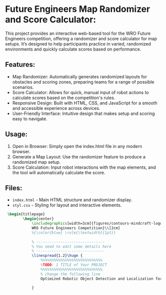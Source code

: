 # Future Engineers Map Randomizer and Score Calculator:

This project provides an interactive web-based tool for the WRO Future Engineers competition, offering a randomizer and score calculator for map setups. It’s designed to help participants practice in varied, randomized environments and quickly calculate scores based on performance.

## Features:
- Map Randomizer: Automatically generates randomized layouts for obstacles and scoring zones, preparing teams for a range of possible scenarios.
- Score Calculator: Allows for quick, manual input of robot actions to calculate scores based on the competition's rules.
- Responsive Design: Built with HTML, CSS, and JavaScript for a smooth and accessible experience across devices.
- User-Friendly Interface: Intuitive design that makes setup and scoring easy to navigate.

## Usage:
1) Open in Browser: Simply open the index.html file in any modern browser.
2) Generate a Map Layout: Use the randomizer feature to produce a randomized map setup.
3) Score Calculation: Input robot interactions with the map elements, and the tool will automatically calculate the score.

## Files:
- `index.html` - Main HTML structure and randomizer display.
- `styl.css` - Styling for layout and interactive elements.

```latex
 \begin{titlepage}      
        \begin{center}
            \includegraphics[width=3cm]{figures/contours-mindcraft-logo.png}\\[1.5cm]            {\LARGE Mindcraft Team\\[0.5cm]
            WRO Future Engineers Competition}\\[2cm]
			%{\color{blue} \rule{\textwidth}{1pt}}
			
			% -------------------------------
			% You need to edit some details here
			% -------------------------------  
            \linespread{1.2}\huge {
                %%%%%%%%%%%%%%%%%%%%%%%%%%%%
                %TODO: 1 TITLE of Your PROJECT 
                %%%%%%%%%%%%%%%%%%%%%%%%%%%%
                % change the following line                
                Optimized Robotic Object Detection and Localization for WRO Future Engineers
            
            }
```
